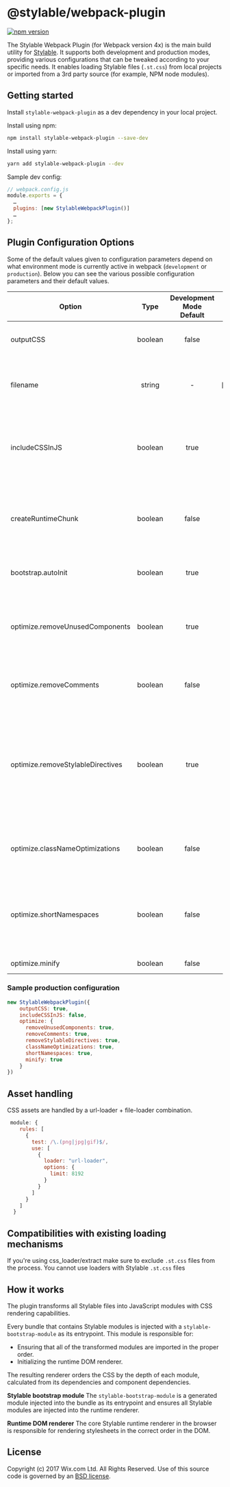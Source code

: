 # @stylable/webpack-plugin

[![npm version](https://img.shields.io/npm/v/stylable-webpack-plugin.svg)](https://www.npmjs.com/package/stylable-webpack-plugin)

The Stylable Webpack Plugin (for Webpack version 4x) is the main build utility for [Stylable](https://stylable.io/). It supports both development and production modes, providing various configurations that can be tweaked according to your specific needs. It enables loading Stylable files (`.st.css`) from local projects or imported from a 3rd party source (for example, NPM node modules).

## Getting started
Install `stylable-webpack-plugin` as a dev dependency in your local project.

Install using npm:
```bash
npm install stylable-webpack-plugin --save-dev
```

Install using yarn:
```bash
yarn add stylable-webpack-plugin --dev
```

 Sample dev config:
```js
// webpack.config.js
module.exports = {
  …
  plugins: [new StylableWebpackPlugin()]
  …
};
```
## Plugin Configuration Options
Some of the default values given to configuration parameters depend on what environment mode is currently active in webpack (`development` or `production`).
Below you can see the various possible configuration parameters and their default values.

| Option	| Type	| Development Mode Default | Production Mode Default | Description |
|---------|:-----:|:-----------------:|:----------------:|------------|
|outputCSS | boolean |	false	| true | Generate CSS asset files per bundle |
|filename	| string | -	| [name].bundle.css | The name of the CSS bundle file when outputCSS is enabled |
|includeCSSInJS |	boolean	| true | false | Include target CSS in the JavaScript modules (used by runtime renderer) |
| createRuntimeChunk | boolean | false | false | Move **all** Stylable modules into a separate chunk with a runtime renderer |
| bootstrap.autoInit | boolean | true | true | Initialize the rendering of the CSS in the browser |
| optimize.removeUnusedComponents | boolean | true | true | Remove selectors that contain namespaces (classes) that are not imported by JavaScript |
| optimize.removeComments | boolean | false | true | Remove CSS comments from the target |
| optimize.removeStylableDirectives | boolean | true | true | Remove all `-st-*` from target (currently also removes empty rules which will be a separate option coming soon) |
| optimize.classNameOptimizations | boolean | false | true | Shorten all class names and replace them in the JavaScript modules |
| optimize.shortNamespaces | boolean | false | true | Shorten all namespaces which affects the resulting `data-*` selectors and DOM attributes |
| optimize.minify | boolean | false | true | Minify each css asset. |

### Sample production configuration
```js
new StylableWebpackPlugin({ 
    outputCSS: true, 
    includeCSSInJS: false,
    optimize: {
      removeUnusedComponents: true,
      removeComments: true,
      removeStylableDirectives: true,
      classNameOptimizations: true,
      shortNamespaces: true,
      minify: true
    }
})
```
## Asset handling
CSS assets are handled by a url-loader + file-loader combination.
```js
 module: {
    rules: [
      {
        test: /\.(png|jpg|gif)$/,
        use: [
          {
            loader: "url-loader",
            options: {
              limit: 8192
            }
          }
        ]
      }
    ]
  }
```
## Compatibilities with existing loading mechanisms
If you're using css_loader/extract make sure to exclude `.st.css` files from the process. You cannot use loaders with Stylable `.st.css` files

## How it works
The plugin transforms all Stylable files into JavaScript modules with CSS rendering capabilities. 

Every bundle that contains Stylable modules is injected with a `stylable-bootstrap-module` as its entrypoint. This module is responsible for: 
* Ensuring that all of the transformed modules are imported in the proper order. 
* Initializing the runtime DOM renderer. 

The resulting renderer orders the CSS by the depth of each module, calculated from its dependencies and component dependencies. 

**Stylable bootstrap module** The `stylable-bootstrap-module` is a generated module injected into the bundle as its entrypoint and ensures all Stylable modules are injected into the runtime renderer.

**Runtime DOM renderer** The core Stylable runtime renderer in the browser is responsible for rendering stylesheets in the correct order in the DOM.

## License

Copyright (c) 2017 Wix.com Ltd. All Rights Reserved. Use of this source code is governed by an [BSD license](./LICENSE).